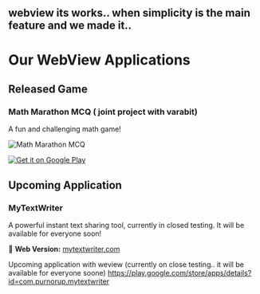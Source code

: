 ## webview its works.. when simplicity is the main feature and we made it..


# Our WebView Applications


## Released Game  
### Math Marathon MCQ ( joint project with varabit)
A fun and challenging math game!  

![Math Marathon MCQ](https://play-lh.googleusercontent.com/9hHp_gwKzLgIUqXglQgcGjNNlEpjC-Wx1lqTRYBrBILjD72Jcg9uhkqRlw1UmwvECkk=w240-h480-rw)  

[![Get it on Google Play](https://play.google.com/intl/en/badges/static/images/badges/en_badge_web_generic.png)](https://play.google.com/store/apps/details?id=com.varabit.mathgamemcq)  


## Upcoming Application  
### MyTextWriter  
A powerful instant text sharing tool, currently in closed testing. It will be available for everyone soon!  

🔗 **Web Version:** [mytextwriter.com](https://mytextwriter.com/)  

Upcoming application with weview
(currently on close testing.. it will be available for everyone soone)
https://play.google.com/store/apps/details?id=com.purnorup.mytextwriter
